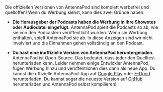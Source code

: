 Die offiziellen Versionen von AntennaPod sind komplett werbefrei und quelloffen! Wenn du Werbung siehst, kann dies zwei Gründe haben:

- **Die Herausgeber der Podcasts haben die Werbung in ihre Showotes oder Audiodatei eingefügt.** AntennaPod spielt die Podcasts so ab, wie sie von den Podcastern veröffentlicht wurden. Wenn sie Werbung enthalten, spielt AntennaPod sie ab. In diese Anzeigen sind wir nicht involviert und die Einnahmen gehen vollständig an den Podcast.

- **Du hast eine inoffizielle Version von AntennaPod heruntergeladen.** AntennaPod ist Open-Source. Das bedeutet, dass jeder den Quelltest herunterladen kann. Leider nehmen einige Entwickler AntennaPod, fügen Werbung hinzu und veröffentlichen dies dann als neue App. Du kannst die offizielle AntennaPod-App auf [Google Play](https://play.google.com/store/apps/details?id=de.danoeh.antennapod) oder [F-Droid](https://f-droid.org/packages/de.danoeh.antennapod/) herunterladen. Du kannst sogar die neueste Version auf [GitHub](https://github.com/AntennaPod/AntennaPod/) herunterladen und AntennaPod selbst kompilieren!
